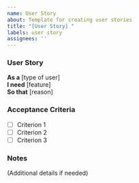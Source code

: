 ```yaml
---
name: User Story
about: Template for creating user stories
title: "[User Story] "
labels: user story
assignees: ''
---
```


### User Story

**As a** [type of user]  
**I need** [feature]  
**So that** [reason]  

### Acceptance Criteria
- [ ] Criterion 1  
- [ ] Criterion 2  
- [ ] Criterion 3  

### Notes
(Additional details if needed)
